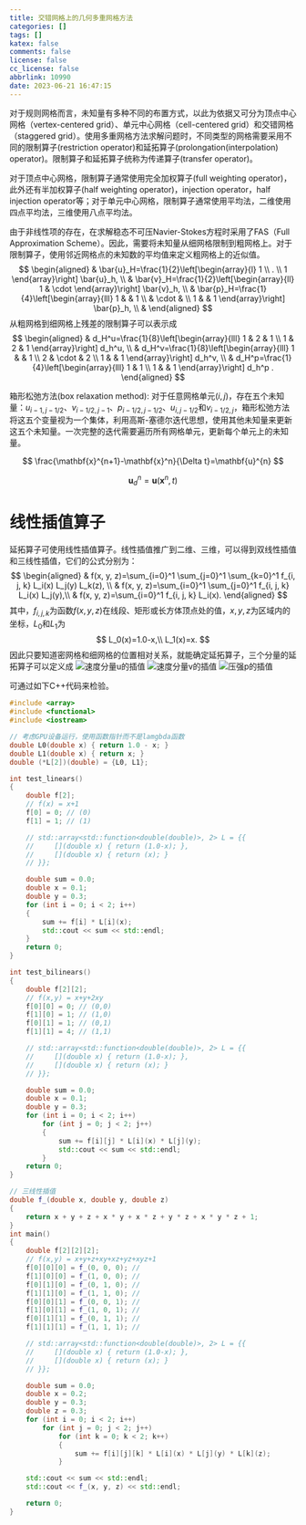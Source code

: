 ```yaml
---
title: 交错网格上的几何多重网格方法
categories: []
tags: []
katex: false
comments: false
license: false
cc_license: false
abbrlink: 10990
date: 2023-06-21 16:47:15
---
```


对于规则网格而言，未知量有多种不同的布置方式，以此为依据又可分为顶点中心网格（vertex-centered grid）、单元中心网格（cell-centered grid）和交错网格（staggered grid）。使用多重网格方法求解问题时，不同类型的网格需要采用不同的限制算子(restriction operator)和延拓算子(prolongation(interpolation) operator)。限制算子和延拓算子统称为传递算子(transfer operator)。

对于顶点中心网格，限制算子通常使用完全加权算子(full weighting operator)，此外还有半加权算子(half weighting operator)，injection operator，half injection operator等；对于单元中心网格，限制算子通常使用平均法，二维使用四点平均法，三维使用八点平均法。



<!--more-->



由于非线性项的存在，在求解稳态不可压Navier-Stokes方程时采用了FAS（Full Approximation Scheme）。因此，需要将未知量从细网格限制到粗网格上。对于限制算子，使用邻近网格点的未知数的平均值来定义粗网格上的近似值。
$$
\begin{aligned}
& \bar{u}_H=\frac{1}{2}\left[\begin{array}{l}
1 \\
. \\
1
\end{array}\right] \bar{u}_h, \\
& \bar{v}_H=\frac{1}{2}\left[\begin{array}{ll}
1 & \cdot
\end{array}\right] \bar{v}_h, \\
& \bar{p}_H=\frac{1}{4}\left[\begin{array}{lll}
1 & & 1 \\
& \cdot & \\
1 & & 1
\end{array}\right] \bar{p}_h, \\
&
\end{aligned}
$$
从粗网格到细网格上残差的限制算子可以表示成
$$
\begin{aligned}
& d_H^u=\frac{1}{8}\left[\begin{array}{lll}
1 & 2 & 1 \\
1 & 2 & 1
\end{array}\right] d_h^u, \\
& d_H^v=\frac{1}{8}\left[\begin{array}{lll}
1 & & 1 \\
2 & \cdot & 2 \\
1 & & 1
\end{array}\right] d_h^v, \\
& d_H^p=\frac{1}{4}\left[\begin{array}{lll}
1 & 1 \\
1 & & 1
\end{array}\right] d_h^p .
\end{aligned}
$$


箱形松弛方法(box relaxation method): 对于任意网格单元$(i,j)$，存在五个未知量：$u_{i-1,j-1/2}$、$v_{i-1/2,j-1}$、$p_{i-1/2,j-1/2}$、$u_{i,j-1/2}$和$v_{i-1/2,j}$，箱形松弛方法将这五个变量视为一个集体，利用高斯-塞德尔迭代思想，使用其他未知量来更新这五个未知量。一次完整的迭代需要遍历所有网格单元，更新每个单元上的未知量。








$$
\frac{\mathbf{x}^{n+1}-\mathbf{x}^n}{\Delta t}=\mathbf{u}^{n}
$$

$$
\mathbf{u}^n_d=\mathbf{u}(\mathbf{x}^n,t)
$$







# 线性插值算子
延拓算子可使用线性插值算子。线性插值推广到二维、三维，可以得到双线性插值和三线性插值，它们的公式分别为：
$$
\begin{aligned}
& f(x, y, z)=\sum_{i=0}^1 \sum_{j=0}^1 \sum_{k=0}^1 f_{i, j, k} L_i(x) L_j(y) L_k(z), \\
& f(x, y, z)=\sum_{i=0}^1 \sum_{j=0}^1 f_{i, j, k} L_i(x) L_j(y),\\
& f(x, y, z)=\sum_{i=0}^1 f_{i, j, k} L_i(x).
\end{aligned}
$$
其中，$f_{i,j,k}$为函数$f(x,y,z)$在线段、矩形或长方体顶点处的值，$x,y,z$为区域内的坐标，$L_0$和$L_1$为
$$
L_0(x)=1.0-x,\\
L_1(x)=x.
$$
因此只要知道密网格和细网格的位置相对关系，就能确定延拓算子，三个分量的延拓算子可以定义成
![速度分量u的插值](https://githubimages.pengfeima.cn/images/202306220127208.jpg)
![速度分量v的插值](https://githubimages.pengfeima.cn/images/202306220126166.jpg)
![压强p的插值](https://githubimages.pengfeima.cn/images/202306220046897.jpg)

可通过如下C++代码来检验。

```c++
#include <array>
#include <functional>
#include <iostream>

// 考虑GPU设备运行，使用函数指针而不是lamgbda函数
double L0(double x) { return 1.0 - x; }
double L1(double x) { return x; }
double (*L[2])(double) = {L0, L1};

int test_linears()
{
    double f[2];
    // f(x) = x+1
    f[0] = 0; // (0)
    f[1] = 1; // (1)

    // std::array<std::function<double(double)>, 2> L = {{
    //     [](double x) { return (1.0-x); },
    //     [](double x) { return (x); }
    // }};

    double sum = 0.0;
    double x = 0.1;
    double y = 0.3;
    for (int i = 0; i < 2; i++)
    {
        sum += f[i] * L[i](x);
        std::cout << sum << std::endl;
    }
    return 0;
}

int test_bilinears()
{
    double f[2][2];
    // f(x,y) = x+y+2xy
    f[0][0] = 0; // (0,0)
    f[1][0] = 1; // (1,0)
    f[0][1] = 1; // (0,1)
    f[1][1] = 4; // (1,1)

    // std::array<std::function<double(double)>, 2> L = {{
    //     [](double x) { return (1.0-x); },
    //     [](double x) { return (x); }
    // }};

    double sum = 0.0;
    double x = 0.1;
    double y = 0.3;
    for (int i = 0; i < 2; i++)
        for (int j = 0; j < 2; j++)
        {
            sum += f[i][j] * L[i](x) * L[j](y);
            std::cout << sum << std::endl;
        }
    return 0;
}

// 三线性插值
double f_(double x, double y, double z)
{
    return x + y + z + x * y + x * z + y * z + x * y * z + 1;
}
int main()
{
    double f[2][2][2];
    // f(x,y) = x+y+z+xy+xz+yz+xyz+1
    f[0][0][0] = f_(0, 0, 0); //
    f[1][0][0] = f_(1, 0, 0); //
    f[0][1][0] = f_(0, 1, 0); //
    f[1][1][0] = f_(1, 1, 0); //
    f[0][0][1] = f_(0, 0, 1); //
    f[1][0][1] = f_(1, 0, 1); //
    f[0][1][1] = f_(0, 1, 1); //
    f[1][1][1] = f_(1, 1, 1); //

    // std::array<std::function<double(double)>, 2> L = {{
    //     [](double x) { return (1.0-x); },
    //     [](double x) { return (x); }
    // }};

    double sum = 0.0;
    double x = 0.2;
    double y = 0.3;
    double z = 0.3;
    for (int i = 0; i < 2; i++)
        for (int j = 0; j < 2; j++)
            for (int k = 0; k < 2; k++)
            {
                sum += f[i][j][k] * L[i](x) * L[j](y) * L[k](z);
            }

    std::cout << sum << std::endl;
    std::cout << f_(x, y, z) << std::endl;

    return 0;
}

```
